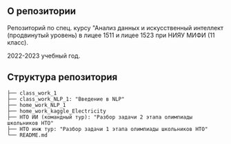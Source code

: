 ## О репозитории

Репозиторий по спец. курсу "Анализ данных и искусственный интеллект (продвинутый уровень) в лицее 1511 и лицее 1523 при НИЯУ МИФИ (11 класс).

2022-2023 учебный год.

## Структура репозитория
```
├── class_work_1
├── class_work_NLP_1: "Введение в NLP"
├── home_work_NLP_1
├── home_work_kaggle_Electricity
├── НТО ИИ (командный тур): "Разбор задачи 2 этапа олимпиады школьников НТО"
├── НТО инж тур: "Разбор задачи 1 этапа олимпиады школьников НТО"
└── README.md
```
